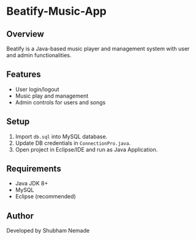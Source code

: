 # Beatify-Music-App

## Overview
Beatify is a Java-based music player and management system with user and admin functionalities.

## Features
- User login/logout  
- Music play and management  
- Admin controls for users and songs  

## Setup
1. Import `db.sql` into MySQL database.  
2. Update DB credentials in `ConnectionPro.java`.  
3. Open project in Eclipse/IDE and run as Java Application.  

## Requirements
- Java JDK 8+  
- MySQL  
- Eclipse (recommended)  

## Author
Developed by Shubham Nemade

